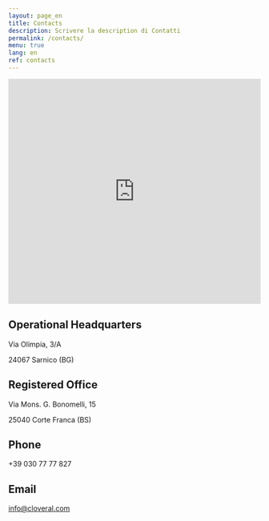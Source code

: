 ```yaml
---
layout: page_en
title: Contacts
description: Scrivere la description di Contatti
permalink: /contacts/
menu: true
lang: en
ref: contacts
---
```


<div class="mappa">
	<iframe src="https://www.google.com/maps/embed?pb=!1m18!1m12!1m3!1d2788.0191198585853!2d9.948688515956674!3d45.67051647910396!2m3!1f0!2f0!3f0!3m2!1i1024!2i768!4f13.1!3m3!1m2!1s0x4781671b2f3dc855%3A0xa7ef93245fca8536!2sVia+Olimpia%2C+3%2C+24067+Sarnico+BG!5e0!3m2!1sit!2sit!4v1530805241780" width="100%" height="450" frameborder="0" style="border:0" allowfullscreen></iframe>
</div>

<div class="sedi">
	<div class="wrap section">
		<div class="grid">
			<div class="half">
				<h2 class="titolo-sede-operativa">Operational Headquarters</h2>
				<p>Via Olimpia, 3/A</p>
				<p>24067 Sarnico (BG)</p>
			</div>
			<div class="half">
				<h2 class="titolo-sede-legale">Registered Office</h2>
				<p>Via Mons. G. Bonomelli, 15</p>
				<p>25040 Corte Franca (BS)</p>
			</div>
		</div>
	</div>
</div>

<div class="sedi">
	<div class="wrap section">
		<div class="grid">
			<div class="half">
				<h2 class="titolo-sede-operativa">Phone</h2>
				<p>+39 030 77 77 827</p>
			</div>
			<div class="half">
				<h2 class="titolo-sede-legale">Email</h2>
				<p><a href="mailto:info@cloveral.com">info@cloveral.com</a></p>
			</div>
		</div>
	</div>
</div>